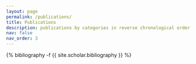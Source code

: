 ```yaml
---
layout: page
permalink: /publications/
title: Publications
description: publications by categories in reverse chronological order. generated by jekyll-scholar.
nav: false
nav_order: 3
---
```

<!-- _pages/publications.md -->
<div class="publications">

{% bibliography -f {{ site.scholar.bibliography }} %}

</div>
